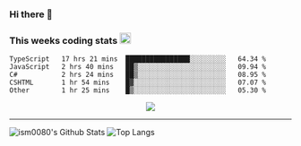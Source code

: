 ### Hi there 👋

<!--START_SECTION:giphy-->
<!--END_SECTION:giphy-->

### This weeks coding stats <img src="https://media1.giphy.com/media/LmNwrBhejkK9EFP504/giphy.gif?cid=ecf05e4723nsktnyyj53u162g7cy5rjqfg6gz06kxdg5y55g&rid=giphy.gif" width="20" height="20" />
<!--START_SECTION:waka-->
```text
TypeScript   17 hrs 21 mins  ████████████████░░░░░░░░░   64.34 % 
JavaScript   2 hrs 40 mins   ██▒░░░░░░░░░░░░░░░░░░░░░░   09.94 % 
C#           2 hrs 24 mins   ██▒░░░░░░░░░░░░░░░░░░░░░░   08.95 % 
CSHTML       1 hr 54 mins    █▓░░░░░░░░░░░░░░░░░░░░░░░   07.07 % 
Other        1 hr 25 mins    █▒░░░░░░░░░░░░░░░░░░░░░░░   05.30 % 
```
<!--END_SECTION:waka-->

<!--START_SECTION:comicstrip-->
<p align="center">
 <a href="https://xkcd.com/">
 <img src="https://imgs.xkcd.com/comics/post_pandemic_hat.png" />
</a>
</p>
<!--END_SECTION:comicstrip-->

---

![ism0080's Github Stats](https://github-readme-stats.vercel.app/api?username=ism0080&show_icons=true%hide_border=true&hide=issues)
![Top Langs](https://github-readme-stats.vercel.app/api/top-langs/?username=ism0080&layout=compact)

<!--
**ism0080/ism0080** is a ✨ _special_ ✨ repository because its `README.md` (this file) appears on your GitHub profile.

Here are some ideas to get you started:

- 🔭 I’m currently working on ...
- 🌱 I’m currently learning ...
- 👯 I’m looking to collaborate on ...
- 🤔 I’m looking for help with ...
- 💬 Ask me about ...
- 📫 How to reach me: ...
- 😄 Pronouns: ...
- ⚡ Fun fact: ...
-->
